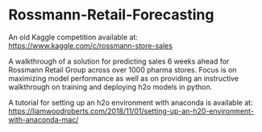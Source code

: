 # Rossmann-Retail-Forecasting
An old Kaggle competition available at: https://www.kaggle.com/c/rossmann-store-sales

A walkthrough of a solution for predicting sales 6 weeks ahead for Rossmann Retail Group across over 1000 pharma stores. Focus is on maximizing model performance as well as on providing an instructive walkthrough on training and deploying h2o models in python.

A tutorial for setting up an h2o environment with anaconda is available at:
https://liamwoodroberts.com/2018/11/01/setting-up-an-h20-environment-with-anaconda-mac/

